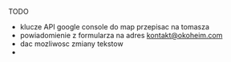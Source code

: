 TODO
* klucze API google console do map przepisac na tomasza
* powiadomienie z formularza na adres kontakt@okoheim.com
* dac mozliwosc zmiany tekstow
* 